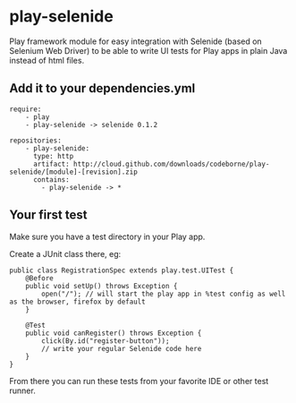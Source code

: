 play-selenide
=============

Play framework module for easy integration with Selenide (based on Selenium Web Driver) to be able to write UI tests for Play apps in plain Java instead of html files.

Add it to your dependencies.yml
-------------------------------

    require:
        - play
        - play-selenide -> selenide 0.1.2
    
    repositories:
        - play-selenide:
          type: http
          artifact: http://cloud.github.com/downloads/codeborne/play-selenide/[module]-[revision].zip
          contains:
            - play-selenide -> *

Your first test
---------------

Make sure you have a test directory in your Play app.

Create a JUnit class there, eg:

	public class RegistrationSpec extends play.test.UITest {  
		@Before 
		public void setUp() throws Exception {    
			open("/"); // will start the play app in %test config as well as the browser, firefox by default
		}
	
		@Test
		public void canRegister() throws Exception {
			click(By.id("register-button"));
			// write your regular Selenide code here
		}
	}

From there you can run these tests from your favorite IDE or other test runner.
